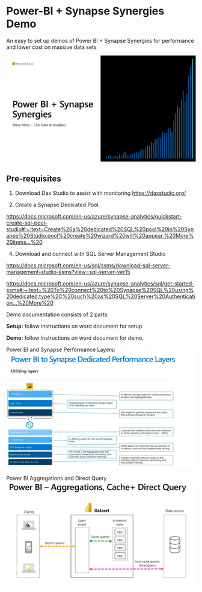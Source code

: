 # Power-BI + Synapse Synergies Demo

An easy to set up demos of Power BI + Synapse Synergies for performance and lower cost on massive data sets

![summary](https://github.com/stevemoss-microsoft/Power-BI---Synapse-Demo/blob/main/splash%20page.jpg?raw=true)

## Pre-requisites
1) Download Dax Studio to assist with monitoring
https://daxstudio.org/

2) Create a Synapse Dedicated Pool.

https://docs.microsoft.com/en-us/azure/synapse-analytics/quickstart-create-sql-pool-studio#:~:text=Create%20a%20dedicated%20SQL%20pool%20in%20Synapse%20Studio,pool%20create%20wizard%20will%20appear.%20More%20items...%20


4) Download and connect with SQL Server Management Studio 

https://docs.microsoft.com/en-us/sql/ssms/download-sql-server-management-studio-ssms?view=sql-server-ver15

https://docs.microsoft.com/en-us/azure/synapse-analytics/sql/get-started-ssms#:~:text=%20To%20connect%20to%20Synapse%20SQL%20using%20dedicated,type%2C%20such%20as%20SQL%20Server%20Authentication...%20More%20

Demo documentation consists of 2 parts:

<b>Setup:</b>  follow instructions on word document for setup.

<b>Demo:</b>  follow instructions on word document for demo. 


Power BI and Synapse Performance Layers:
![summary](https://github.com/stevemoss-microsoft/Power-BI---Synapse-Demo/blob/main/Power%20BI%20Dedicated%20Layers.jpg?raw=true)

Power BI Aggregations and Direct Query
![summary](https://github.com/stevemoss-microsoft/Power-BI---Synapse-Demo/blob/main/Power%20BI%20Aggregations%20and%20Direct%20Query.jpg?raw=true)


